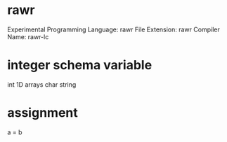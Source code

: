 # rawr

Experimental Programming Language: rawr
File Extension: rawr
Compiler Name: rawr-lc

# integer schema variable 
int 
1D arrays
char 
string 

# assignment 
a = b